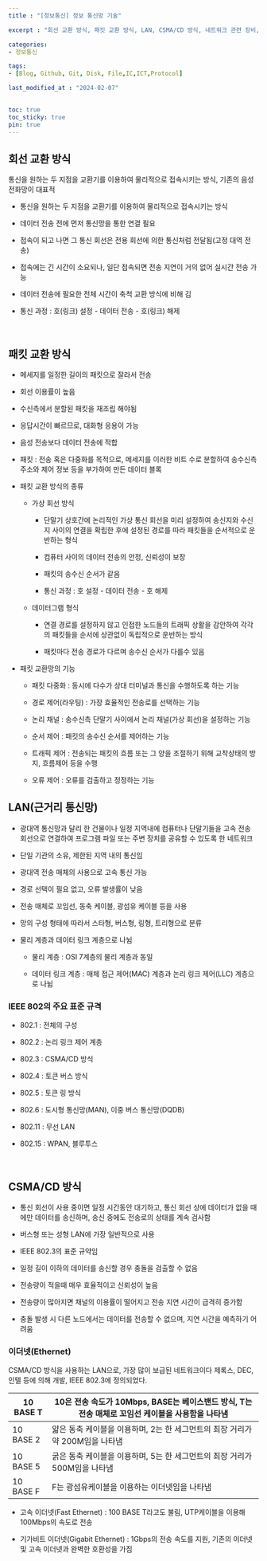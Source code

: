 ```yaml
---
title : "[정보통신] 정보 통신망 기술"

excerpt : "회선 교환 방식, 패킷 교환 방식, LAN, CSMA/CD 방식, 네트워크 관련 장비, 인터넷 주소 체계"

categories:
- 정보통신

tags: 
- [Blog, Github, Git, Disk, File,IC,ICT,Protocol]

last_modified_at : "2024-02-07"
  

toc: true
toc_sticky: true
pin: true
---
```


## **회선 교환 방식**

통신을 원하는 두 지점을 교환기를 이용하여 물리적으로 접속시키는 방식, 기존의 음성 전화망이 대표적

- 통신을 원하는 두 지점을 교환기를 이용하여 물리적으로 접속시키는 방식

- 데이터 전송 전에 먼저 통신망을 통한 연결 필요

- 접속이 되고 나면 그 통신 회선은 전용 회선에 의한 통신처럼 전달됨(고정 대역 전송)

- 접속에는 긴 시간이 소요되나, 일단 접속되면 전송 지연이 거의 없어 실시간 전송 가능

- 데이터 전송에 필요한 전체 시간이 축척 교환 방식에 비해 김

- 통신 과정 : 호(링크) 설정 - 데이터 전송 - 호(링크) 해제

<br/>

## **패킷 교환 방식**

- 메세지를 일정한 길이의 패킷으로 잘라서 전송

- 회선 이용률이 높음

- 수신측에서 분할된 패킷을 재조립 해야됨

- 응답시간이 빠르므로, 대화형 응용이 가능

- 음성 전송보다 데이터 전송에 적합

- 패킷 : 전송 혹은 다중화를 목적으로, 메세지를 이러한 비트 수로 분할하여 송수신측 주소와 제어 정보 등을 부가하여 만든 데이터 블록

 

- 패킷 교환 방식의 종류

  - 가상 회선 방식

    - 단말기 상호간에 논리적인 가상 통신 회선을 미리 설정하여 송신지와 수신지 사이의 연결을 확립한 후에 설정된 경로를 따라 패킷들을 순서적으로 운반하는 형식

    - 컴퓨터 사이의 데이터 전송의 안정, 신뢰성이 보장

    - 패킷의 송수신 순서가 같음

    - 통신 과정 : 호 설정 - 데이터 전송 - 호 해제

  - 데이터그램 형식

    - 연결 경로를 설정하지 않고 인접한 노드들의 트래픽 상활을 감안하여 각각의 패킷들을 순서에 상관없이 독립적으로 운반하는 방식

    - 패킷마다 전송 경로가 다르며 송수신 순서가 다를수 있음

 

- 패킷 교환망의 기능

  - 패킷 다중화 : 동시에 다수가 상대 터미널과 통신을 수행하도록 하는 기능

  - 경로 제어(라우팅) : 가장 효율적인 전송로를 선택하는 기능

  - 논리 채널 : 송수신측 단말기 사이에서 논리 채널(가상 회선)을 설정하는 기능

  - 순서 제어 : 패킷의 송수신 순서를 제어하는 기능

  - 트래픽 제어 : 전송되는 패킷의 흐름 또는 그 양을 조절하기 위해 교착상태의 방지, 흐름제어 등을 수행

  - 오류 제어 : 오류를 검출하고 정정하는 기능


## **LAN(근거리 통신망)**

- 광대역 통신망과 달리 한 건물이나 일정 지역내에 컴퓨터나 단말기들을 고속 전송 회선으로 연결하여 프로그램 파일 또는 주변 장치를 공유할 수 있도록 한 네트워크

- 단일 기관의 소유, 제한된 지역 내의 통신임

- 광대역 전송 매체의 사용으로 고속 통신 가능

- 경로 선택이 필요 없고, 오류 발생률이 낮음

- 전송 매체로 꼬임선, 동축 케이블, 광섬유 케이블 등을 사용

- 망의 구성 형태에 따라서 스타형, 버스형, 링형, 트리형으로 분류

- 물리 계층과 데이터 링크 계층으로 나뉨

  - 물리 계층 : OSI 7계층의 물리 계층과 동일

  - 데이터 링크 계층 : 매체 접근 제어(MAC) 계층과 논리 링크 제어(LLC) 계층으로 나뉨

### **IEEE 802의 주요 표준 규격**

- 802.1 : 전체의 구성

- 802.2 : 논리 링크 제어 계층

- 802.3 : CSMA/CD 방식

- 802.4 : 토큰 버스 방식

- 802.5 : 토큰 링 방식

- 802.6 : 도시형 통신망(MAN), 이중 버스 통신망(DQDB)

- 802.11 : 무선 LAN

- 802.15 : WPAN, 블루투스

<br/>

## **CSMA/CD 방식**

 - 통신 회선이 사용 중이면 일정 시간동안 대기하고, 통신 회선 상에 데이터가 없을 때에만 데이터를 송신하며, 송신 중에도 전송로의 상태를 계속 검사함

 - 버스형 또는 성형 LAN에 가장 일반적으로 사용

 - IEEE 802.3의 표준 규약임

 - 일정 길이 이하의 데이터를 송신할 경우 충돌을 검출할 수 없음

 - 전송량이 적을때 매우 효율적이고 신뢰성이 높음

 - 전송량이 많아지면 채널의 이용률이 떨어지고 전송 지연 시간이 급격히 증가함

 - 충돌 발생 시 다른 노드에서는 데이터를 전송할 수 없으며, 지연 시간을 예측하기 어려움


### **이더넷(Ethernet)**

CSMA/CD 방식을 사용하는 LAN으로, 가장 많이 보급된 네트워크이다
제록스, DEC, 인텔 등에 의해 개발, IEEE 802.3에 정의되었다.


| 10 BASE T | 10은 전송 속도가 10Mbps, BASE는 베이스밴드 방식, T는 전송 매체로 꼬임선 케이블을 사용함을 나타냄 |
| --------- | -------------------------------------------------|
| 10 BASE 2 | 얇은 동축 케이블을 이용하며, 2는 한 세그먼트의 최장 거리가 약 200M임을 나타냄 |
| 10 BASE 5 | 굵은 동축 케이블을 이용하며, 5는 한 세그먼트의 최장 거리가 500M임을 나타냄 |
| 10 BASE F | F는 광섬유케이블을 이용하는 이더넷임을 나타냄 |


- 고속 이더넷(Fast Ethernet) : 100 BASE T라고도 불림, UTP케이블을 이용해 100Mbps의 속도로 전송

- 기가비트 이더넷(Gigabit Ethernet) : 1Gbps의 전송 속도를 지원, 기존의 이더넷 및 고속 이더넷과 완벽한 호환성을 가짐 

